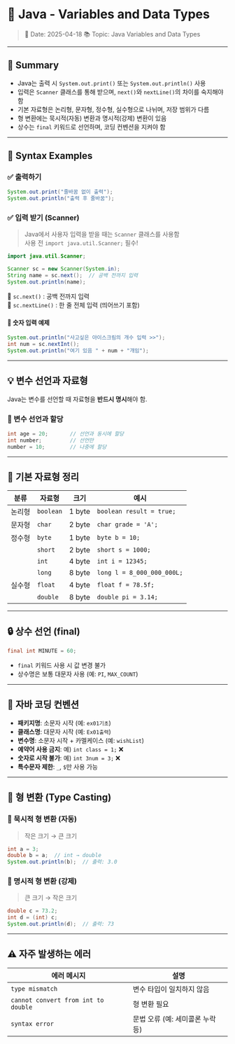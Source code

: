 
# 📘 Java - Variables and Data Types

> 📅 Date: 2025-04-18
> 📚 Topic: Java Variables and Data Types

---

## 📌 Summary

- Java는 출력 시 `System.out.print()` 또는 `System.out.println()` 사용
- 입력은 `Scanner` 클래스를 통해 받으며, `next()`와 `nextLine()`의 차이를 숙지해야 함
- 기본 자료형은 논리형, 문자형, 정수형, 실수형으로 나뉘며, 저장 범위가 다름
- 형 변환에는 묵시적(자동) 변환과 명시적(강제) 변환이 있음
- 상수는 `final` 키워드로 선언하며, 코딩 컨벤션을 지켜야 함

---

## 🧠 Syntax Examples

### ✅ 출력하기

```java
System.out.print("줄바꿈 없이 출력");
System.out.println("출력 후 줄바꿈");
```

### ✅ 입력 받기 (Scanner)

> Java에서 사용자 입력을 받을 때는 `Scanner` 클래스를 사용함  
> 사용 전 `import java.util.Scanner;` 필수!

```java
import java.util.Scanner;

Scanner sc = new Scanner(System.in);
String name = sc.next();  // 공백 전까지 입력
System.out.println(name);
```

📌 `sc.next()` : 공백 전까지 입력  
📌 `sc.nextLine()` : 한 줄 전체 입력 (띄어쓰기 포함)

#### 🔢 숫자 입력 예제

```java
System.out.println("사고싶은 아이스크림의 개수 입력 >>");
int num = sc.nextInt();
System.out.println("여기 있음 " + num + "개임");
```

---

## 💡 변수 선언과 자료형

Java는 변수를 선언할 때 자료형을 **반드시 명시**해야 함.

### 🔸 변수 선언과 할당

```java
int age = 20;       // 선언과 동시에 할당
int number;         // 선언만
number = 10;        // 나중에 할당
```

---

## 📘 기본 자료형 정리

| 분류   | 자료형     | 크기       | 예시                         |
|--------|------------|------------|------------------------------|
| 논리형 | `boolean`  | 1 byte     | `boolean result = true;`     |
| 문자형 | `char`     | 2 byte     | `char grade = 'A';`          |
| 정수형 | `byte`     | 1 byte     | `byte b = 10;`               |
|        | `short`    | 2 byte     | `short s = 1000;`            |
|        | `int`      | 4 byte     | `int i = 12345;`             |
|        | `long`     | 8 byte     | `long l = 8_000_000_000L;`   |
| 실수형 | `float`    | 4 byte     | `float f = 78.5f;`           |
|        | `double`   | 8 byte     | `double pi = 3.14;`          |

---

## 🔒 상수 선언 (final)

```java
final int MINUTE = 60;
```

- `final` 키워드 사용 시 값 변경 불가
- 상수명은 보통 대문자 사용 (예: `PI`, `MAX_COUNT`)

---

## 🎨 자바 코딩 컨벤션

- **패키지명**: 소문자 시작 (예: `ex01기초`)  
- **클래스명**: 대문자 시작 (예: `Ex01출력`)  
- **변수명**: 소문자 시작 + 카멜케이스 (예: `wishList`)  
- **예약어 사용 금지**: 예) `int class = 1;` ❌  
- **숫자로 시작 불가**: 예) `int 3num = 3;` ❌  
- **특수문자 제한**: `_`, `$`만 사용 가능

---

## 🔄 형 변환 (Type Casting)

### 🔁 묵시적 형 변환 (자동)

> 작은 크기 → 큰 크기

```java
int a = 3;
double b = a;  // int → double
System.out.println(b);  // 출력: 3.0
```

### 🔁 명시적 형 변환 (강제)

> 큰 크기 → 작은 크기

```java
double c = 73.2;
int d = (int) c;
System.out.println(d);  // 출력: 73
```

---

## ⚠️ 자주 발생하는 에러

| 에러 메시지                        | 설명                             |
|-----------------------------------|----------------------------------|
| `type mismatch`                   | 변수 타입이 일치하지 않음       |
| `cannot convert from int to double` | 형 변환 필요                   |
| `syntax error`                    | 문법 오류 (예: 세미콜론 누락 등) |
